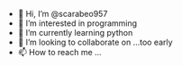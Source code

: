 - 👋 Hi, I’m @scarabeo957
- 👀 I’m interested in programming
- 🌱 I’m currently learning python
- 💞️ I’m looking to collaborate on ...too early
- 📫 How to reach me ...

<!---
scarabeo957/scarabeo957 is a ✨ special ✨ repository because its `README.md` (this file) appears on your GitHub profile.
You can click the Preview link to take a look at your changes.
--->
